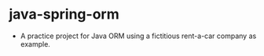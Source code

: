 # java-spring-orm

- A practice project for Java ORM using a fictitious rent-a-car company as example. 
